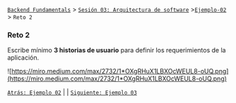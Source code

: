 [`Backend Fundamentals`](../../README.md) > [`Sesión 03: Arquitectura de software`](../README.md) >[`Ejemplo-02`](../Ejemplo-02) > `Reto 2`

### Reto 2

Escribe mínimo **3 historias de usuario** para definir los requerimientos de la aplicación.

![https://miro.medium.com/max/2732/1*OXgRHuX1LBXOcWEUL8-oUQ.png](https://miro.medium.com/max/2732/1*OXgRHuX1LBXOcWEUL8-oUQ.png)

[`Atrás: Ejemplo 02`](../Ejemplo-02) | | [`Siguiente: Ejemplo 03`](https://github.com/beduExpert/A2-Backend-Fundamentals-2020/tree/master/Sesion-03/Ejemplo-03)
